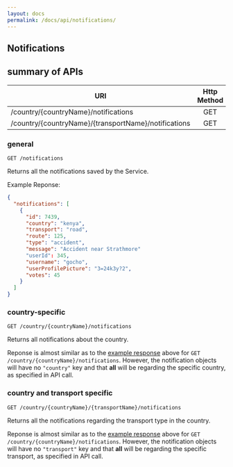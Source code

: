 ```yaml
---
layout: docs
permalink: /docs/api/notifications/
---
```


## Notifications


## summary of APIs

|URI|Http Method|Resource|
|---|:---:|-----|
|/country/{countryName}/notifications|GET|notifications|
|/country/{countryName}/{transportName}/notifications|GET|notifications|

### general

```
GET /notifications
```

Returns all the notifications saved by the Service.

<a name="res-1"></a>
Example Reponse:

```json
{
  "notifications": [
    {
      "id": 7439,
      "country": "kenya",
      "transport": "road",
      "route": 125,
      "type": "accident",
      "message": "Accident near Strathmore"
      "userId": 345,
      "username": "gocho",
      "userProfilePicture": "3=24k3y?2",
      "votes": 45
    }
  ]
}
```


### country-specific

```
GET /country/{countryName}/notifications
```

Returns all notifications about the country.

Reponse is almost similar as to the [example response](#res-1) above for
 `GET /country/{countryName}/notifications`. However, the notification
 objects will have no `"country"` key and that __all__ will be regarding
 the specific country, as specified in API call.


### country and transport specific

```
GET /country/{countryName}/{transportName}/notifications
```

Returns all the notifications regarding the transport type in the country.

Reponse is almost similar as to the [example response](#res-1) above for
 `GET /country/{countryName}/notifications`. However, the notification
 objects will have no `"transport"` key and that __all__ will be regarding
 the specific transport, as specified in API call.
